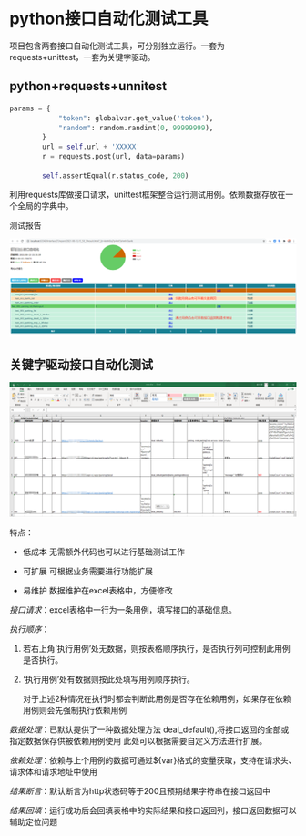 # **python接口自动化测试工具**




项目包含两套接口自动化测试工具，可分别独立运行。一套为requests+unittest，一套为关键字驱动。


## python+requests+unnitest
```python
params = {
            "token": globalvar.get_value('token'),
            "random": random.randint(0, 99999999),
        }
        url = self.url + 'XXXXX'
        r = requests.post(url, data=params)

        self.assertEqual(r.status_code, 200)
```
利用requests库做接口请求，unittest框架整合运行测试用例。依赖数据存放在一个全局的字典中。

测试报告

![report](readme/report.png)


## 关键字驱动接口自动化测试

![excel case](readme/excel.png)

特点：

- 低成本 无需额外代码也可以进行基础测试工作

- 可扩展 可根据业务需要进行功能扩展

- 易维护 数据维护在excel表格中，方便修改

  

*接口请求*：excel表格中一行为一条用例，填写接口的基础信息。

*执行顺序*：

1. 若右上角‘执行用例’处无数据，则按表格顺序执行，是否执行列可控制此用例是否执行。

2. ‘执行用例’处有数据则按此处填写用例顺序执行。

   对于上述2种情况在执行时都会判断此用例是否存在依赖用例，如果存在依赖用例则会先强制执行依赖用例

*数据处理*：已默认提供了一种数据处理方法 deal_default(),将接口返回的全部或指定数据保存供被依赖用例使用
此处可以根据需要自定义方法进行扩展。

*依赖处理*：依赖与上个用例的数据可通过${var}格式的变量获取，支持在请求头、请求体和请求地址中使用

*结果断言*：默认断言为http状态码等于200且预期结果字符串在接口返回中

*结果回填*：运行成功后会回填表格中的实际结果和接口返回列，接口返回数据可以辅助定位问题
